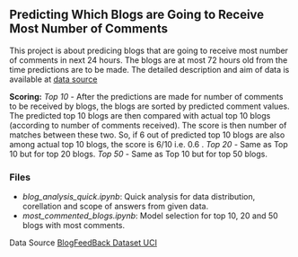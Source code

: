 ## Predicting Which Blogs are Going to Receive Most Number of Comments

This project is about predicing blogs that are going to receive most number of comments in next 24 hours. The blogs are at most
72 hours old from the time predictions are to be made. The detailed description and aim of data is available at [data source](http://archive.ics.uci.edu/ml/datasets/BlogFeedback)

**Scoring:**
*Top 10* - After the predictions are made for number of comments to be received by blogs, the blogs are sorted by predicted
comment values. The predicted top 10 blogs are then compared with actual top 10 blogs (according to number of comments 
received). The score is then number of matches between these two. So, if 6 out of predicted top 10 blogs are also among actual 
top 10 blogs, the score is 6/10 i.e. 0.6 .
*Top 20* - Same as Top 10 but for top 20 blogs.
*Top 50* - Same as Top 10 but for top 50 blogs.

### Files
* *blog_analysis_quick.ipynb*: Quick analysis for data distribution, corellation and scope of answers from given data.
* *most_commented_blogs.ipynb*: Model selection for top 10, 20 and 50 blogs with most comments.

Data Source
[BlogFeedBack Dataset UCI](http://archive.ics.uci.edu/ml/datasets/BlogFeedback)
